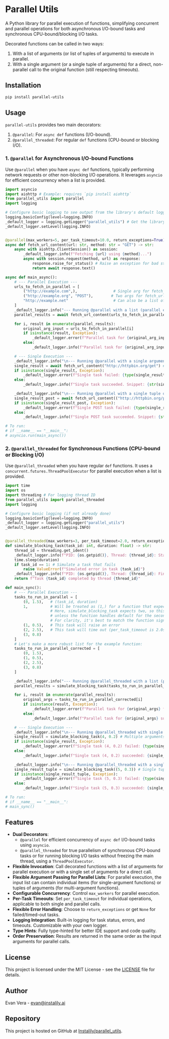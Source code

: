 # Parallel Utils

A Python library for parallel execution of functions, simplifying concurrent and parallel operations for both asynchronous I/O-bound tasks and synchronous CPU-bound/blocking I/O tasks.

Decorated functions can be called in two ways:
1.  With a list of arguments (or list of tuples of arguments) to execute in parallel.
2.  With a single argument (or a single tuple of arguments) for a direct, non-parallel call to the original function (still respecting timeouts).

## Installation

```bash
pip install parallel-utils
```

## Usage

`parallel-utils` provides two main decorators:

1.  `@parallel`: For `async def` functions (I/O-bound).
2.  `@parallel_threaded`: For regular `def` functions (CPU-bound or blocking I/O).

### 1. `@parallel` for Asynchronous I/O-bound Functions

Use `@parallel` when you have `async def` functions, typically performing network requests or other non-blocking I/O operations. It leverages `asyncio` for efficient concurrency when a list is provided.

```python
import asyncio
import aiohttp # Example: requires `pip install aiohttp`
from parallel_utils import parallel
import logging

# Configure basic logging to see output from the library's default logger
logging.basicConfig(level=logging.INFO)
_default_logger = logging.getLogger("parallel_utils") # Get the library's logger
_default_logger.setLevel(logging.INFO)


@parallel(max_workers=5, per_task_timeout=10.0, return_exceptions=True)
async def fetch_url_content(url: str, method: str = "GET") -> str:
    async with aiohttp.ClientSession() as session:
        _default_logger.info(f"Fetching {url} using {method}...")
        async with session.request(method, url) as response:
            response.raise_for_status() # Raise an exception for bad status codes
            return await response.text()

async def main_async():
    # --- Parallel Execution --- 
    urls_to_fetch_in_parallel = [
        ("http://example.com",),                # Single arg for fetch_url_content
        ("http://example.org", "POST"),        # Two args for fetch_url_content
        "http://example.net"                    # Can also be a list of single non-tuple args
    ]
    _default_logger.info("--- Running @parallel with a list (parallel execution) ---")
    parallel_results = await fetch_url_content(urls_to_fetch_in_parallel)

    for i, result in enumerate(parallel_results):
        original_arg_input = urls_to_fetch_in_parallel[i]
        if isinstance(result, Exception):
            _default_logger.error(f"Parallel task for {original_arg_input} failed: {type(result).__name__} - {result}")
        else:
            _default_logger.info(f"Parallel task for {original_arg_input} succeeded. Snippet: {str(result)[:50].replace('\n','\\n')}...")

    # --- Single Execution --- 
    _default_logger.info("\n--- Running @parallel with a single argument (direct call) ---")
    single_result = await fetch_url_content("http://httpbin.org/get") # Single non-tuple argument
    if isinstance(single_result, Exception):
        _default_logger.error(f"Single task failed: {type(single_result).__name__} - {single_result}")
    else:
        _default_logger.info(f"Single task succeeded. Snippet: {str(single_result)[:50].replace('\n','\\n')}...")

    _default_logger.info("\n--- Running @parallel with a single tuple of arguments (direct call) ---")
    single_result_post = await fetch_url_content(("http://httpbin.org/post", "POST")) # Single tuple argument
    if isinstance(single_result_post, Exception):
        _default_logger.error(f"Single POST task failed: {type(single_result_post).__name__} - {single_result_post}")
    else:
        _default_logger.info(f"Single POST task succeeded. Snippet: {str(single_result_post)[:50].replace('\n','\\n')}...")

# To run:
# if __name__ == "__main__":
# asyncio.run(main_async())
```

### 2. `@parallel_threaded` for Synchronous Functions (CPU-bound or Blocking I/O)

Use `@parallel_threaded` when you have regular `def` functions. It uses a `concurrent.futures.ThreadPoolExecutor` for parallel execution when a list is provided.

```python
import time
import os
import threading # For logging thread ID
from parallel_utils import parallel_threaded
import logging

# Configure basic logging (if not already done)
logging.basicConfig(level=logging.INFO)
_default_logger = logging.getLogger("parallel_utils")
_default_logger.setLevel(logging.INFO)


@parallel_threaded(max_workers=3, per_task_timeout=2.0, return_exceptions=True)
def simulate_blocking_task(task_id: int, duration: float) -> str:
    thread_id = threading.get_ident()
    _default_logger.info(f"PID: {os.getpid()}, Thread: {thread_id}: Starting blocking task {task_id} for {duration}s...")
    time.sleep(duration)
    if task_id == 1: # Simulate a task that fails
        raise ValueError(f"Simulated error in task {task_id}")
    _default_logger.info(f"PID: {os.getpid()}, Thread: {thread_id}: Finished blocking task {task_id}.")
    return f"Task {task_id} completed by thread {thread_id}"

def main_sync():
    # --- Parallel Execution --- 
    tasks_to_run_in_parallel = [
        (0, 1.5),   # (task_id, duration)
        1,          # Will be treated as (1,) for a function that expects one arg.
                    # Here, simulate_blocking_task expects two, so this would error
                    # unless the function handles default for the second arg, or we wrap it.
                    # For clarity, it's best to match the function signature.
        (1, 0.5),   # This task will raise an error
        (2, 2.5),   # This task will time out (per_task_timeout is 2.0s)
        (3, 0.8)
    ]
    # Let's make a more robust list for the example function:
    tasks_to_run_in_parallel_corrected = [
        (0, 1.5),
        (1, 0.5), 
        (2, 2.5),
        (3, 0.8)
    ]

    _default_logger.info("--- Running @parallel_threaded with a list (parallel execution) ---")
    parallel_results = simulate_blocking_task(tasks_to_run_in_parallel_corrected)

    for i, result in enumerate(parallel_results):
        original_args = tasks_to_run_in_parallel_corrected[i]
        if isinstance(result, Exception):
            _default_logger.error(f"Parallel task for {original_args} failed: {type(result).__name__} - {result}")
        else:
            _default_logger.info(f"Parallel task for {original_args} succeeded: {result}")

    # --- Single Execution --- 
    _default_logger.info("\n--- Running @parallel_threaded with single arguments (direct call) ---")
    single_result = simulate_blocking_task(4, 0.2) # Multiple arguments directly
    if isinstance(single_result, Exception):
        _default_logger.error(f"Single task (4, 0.2) failed: {type(single_result).__name__} - {single_result}")
    else:
        _default_logger.info(f"Single task (4, 0.2) succeeded: {single_result}")

    _default_logger.info("\n--- Running @parallel_threaded with a single tuple argument (direct call) ---")
    single_result_tuple = simulate_blocking_task((5, 0.3)) # Single tuple argument
    if isinstance(single_result_tuple, Exception):
        _default_logger.error(f"Single task (5, 0.3) failed: {type(single_result_tuple).__name__} - {single_result_tuple}")
    else:
        _default_logger.info(f"Single task (5, 0.3) succeeded: {single_result_tuple}")

# To run:
# if __name__ == "__main__":
# main_sync()
```

## Features

-   **Dual Decorators**:
    -   `@parallel` for efficient concurrency of `async def` I/O-bound tasks using `asyncio`.
    -   `@parallel_threaded` for true parallelism of synchronous CPU-bound tasks or for running blocking I/O tasks without freezing the main thread, using a `ThreadPoolExecutor`.
-   **Flexible Invocation**: Call decorated functions with a list of arguments for parallel execution or with a single set of arguments for a direct call.
-   **Flexible Argument Passing for Parallel Lists**: For parallel execution, the input list can contain individual items (for single-argument functions) or tuples of arguments (for multi-argument functions).
-   **Configurable Concurrency**: Control `max_workers` for parallel execution.
-   **Per-Task Timeouts**: Set `per_task_timeout` for individual operations, applicable to both single and parallel calls.
-   **Flexible Error Handling**: Choose to `return_exceptions` or get `None` for failed/timed-out tasks.
-   **Logging Integration**: Built-in logging for task status, errors, and timeouts. Customizable with your own logger.
-   **Type Hints**: Fully type-hinted for better IDE support and code quality.
-   **Order Preservation**: Results are returned in the same order as the input arguments for parallel calls.

## License

This project is licensed under the MIT License - see the [LICENSE](LICENSE) file for details.

## Author

Evan Vera - evan@instalily.ai

## Repository

This project is hosted on GitHub at [Instalily/parallel_utils](https://github.com/Instalily/parallel_utils). 
